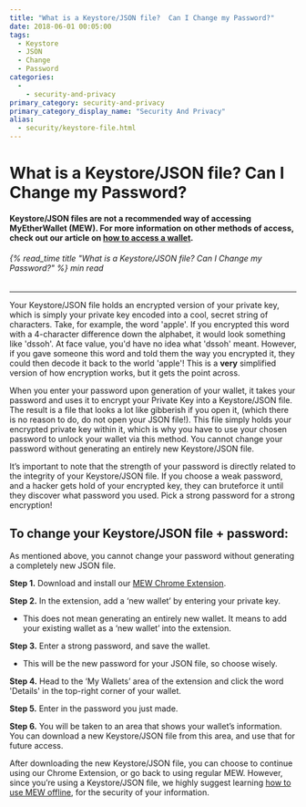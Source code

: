 ```yaml
---
title: "What is a Keystore/JSON file?  Can I Change my Password?"
date: 2018-06-01 00:05:00
tags:
  - Keystore
  - JSON
  - Change
  - Password
categories:
  - 
    - security-and-privacy
primary_category: security-and-privacy
primary_category_display_name: "Security And Privacy"
alias:
  - security/keystore-file.html
---
```


# __What is a Keystore/JSON file?  Can I Change my Password?__
#### __Keystore/JSON files are not a recommended way of accessing MyEtherWallet (MEW).  For more information on other methods of access, check out our article on [how to access a wallet](/@@@@@@/getting-started/how-to-access-your-wallet/).__
###### {% read_time title "What is a Keystore/JSON file? Can I Change my Password?" %} min read
***

Your Keystore/JSON file holds an encrypted version of your private key, which is simply your private key encoded into a cool, secret string of characters. Take, for example, the word 'apple'. If you encrypted this word with a 4-character difference down the alphabet, it would look something like 'dssoh'. At face value, you'd have no idea what 'dssoh' meant. However, if you gave someone this word and told them the way you encrypted it, they could then decode it back to the world 'apple'! This is a **very** simplified version of how encryption works, but it gets the point across.

When you enter your password upon generation of your wallet, it takes your password and uses it to encrypt your Private Key into a Keystore/JSON file. The result is a file that looks a lot like gibberish if you open it, (which there is no reason to do, do not open your JSON file!). This file simply holds your encrypted private key within it, which is why you have to use your chosen password to unlock your wallet via this method. You cannot change your password without generating an entirely new Keystore/JSON file.

It’s important to note that the strength of your password is directly related to the integrity of your Keystore/JSON file. If you choose a weak password, and a hacker gets hold of your encrypted key, they can bruteforce it until they discover what password you used. Pick a strong password for a strong encryption!



## __To change your Keystore/JSON file + password:__

As mentioned above, you cannot change your password without generating a completely new JSON file.

**Step 1.** Download and install our [MEW Chrome Extension](https://chrome.google.com/webstore/detail/myetherwallet/nlbmnnijcnlegkjjpcfjclmcfggfefdm?hl=en).

**Step 2.** In the extension, add a ‘new wallet’ by entering your private key.
* This does not mean generating an entirely new wallet. It means to add your existing wallet as a ‘new wallet’ into the extension.

**Step 3.** Enter a strong password, and save the wallet.
* This will be the new password for your JSON file, so choose wisely.

**Step 4.** Head to the ‘My Wallets’ area of the extension and click the word 'Details' in the top-right corner of your wallet.

**Step 5.** Enter in the password you just made.

**Step 6.** You will be taken to an area that shows your wallet’s information. You can download a new Keystore/JSON file from this area, and use that for future access.

After downloading the new Keystore/JSON file, you can choose to continue using our Chrome Extension, or go back to using regular MEW. However, since you’re using a Keystore/JSON file, we highly suggest learning [how to use MEW offline](/@@@@@@/offline/offline-mew-looks-weird/), for the security of your information.